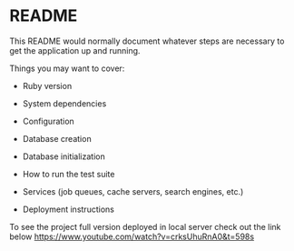 # README

This README would normally document whatever steps are necessary to get the
application up and running.

Things you may want to cover:

* Ruby version

* System dependencies

* Configuration

* Database creation

* Database initialization

* How to run the test suite

* Services (job queues, cache servers, search engines, etc.)

* Deployment instructions


To see the project full version deployed in local server check out the link below
https://www.youtube.com/watch?v=crksUhuRnA0&t=598s
